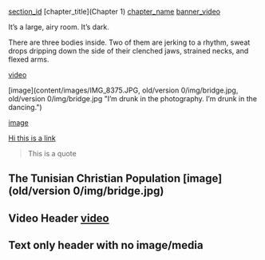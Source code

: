 [section_id](manel)
[chapter_title](Chapter 1)
[chapter_name](Manel)
[banner_video](https://s3.amazonaws.com/sunnymock/zeropointthree/content/ZeroPointThree_Christian.mp4)

It’s a large, airy room. It’s dark.

There are three bodies inside. Two of them are jerking to a rhythm, sweat drops dripping down the side of their clenched jaws, strained necks, and flexed arms. 

[video](https://s3.amazonaws.com/sunnymock/zeropointthree/content/ZeroPointThree_Christian.mp4 "\"I want to say it loudly.\"")

[image](content/images/IMG_8375.JPG, old/version 0/img/bridge.jpg, old/version 0/img/bridge.jpg "I’m drunk in the photography. I’m drunk in the dancing.")

[image](content/images/IMG_8375.JPG "I’m drunk in the photography. I’m drunk in the dancing.")

[Hi this is a link](http://google.com)

> This is a quote

## The Tunisian Christian Population [image](old/version 0/img/bridge.jpg)

## Video Header [video](https://s3.amazonaws.com/sunnymock/zeropointthree/content/ZeroPointThree_Christian.mp4)

## Text only header with no image/media